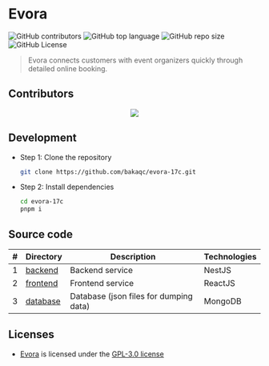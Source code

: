 # Evora

![GitHub contributors](https://img.shields.io/github/contributors/bakaqc/evora-17c)
![GitHub top language](https://img.shields.io/github/languages/top/bakaqc/evora-17c)
![GitHub repo size](https://img.shields.io/github/repo-size/bakaqc/evora-17c)
![GitHub License](https://img.shields.io/github/license/bakaqc/evora-17c)

> Evora connects customers with event organizers quickly through detailed online booking.

## Contributors

<div align="center">
  <a href="https://github.com/bakaqc/evora-17c/graphs/contributors">
    <img src="https://contrib.rocks/image?repo=bakaqc/evora-17c" />
  </a>
</div>

## Development

- Step 1: Clone the repository

  ```bash
  git clone https://github.com/bakaqc/evora-17c.git
  ```

- Step 2: Install dependencies

  ```bash
  cd evora-17c
  pnpm i
  ```

## Source code

| #   | Directory            | Description                            | Technologies |
| --- | -------------------- | -------------------------------------- | ------------ |
| 1   | [backend](backend)   | Backend service                        | NestJS       |
| 2   | [frontend](frontend) | Frontend service                       | ReactJS      |
| 3   | [database](database) | Database (json files for dumping data) | MongoDB      |

## Licenses

- [Evora](https://github.com/bakaqc/evora-17c) is licensed under the [GPL-3.0 license](LICENSE)
